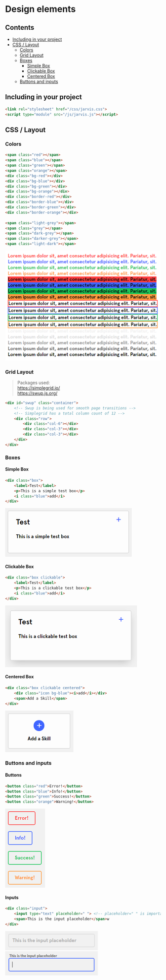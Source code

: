 # Design elements

## Contents

* [Including in your project](#including-in-your-project)
* [CSS / Layout](#css--layout)
    - [Colors](#colors)
    - [Grid Layout](#grid-layout)
    - [Boxes](#boxes)
        * [Simple Box](#simple-box)
        * [Clickable Box](#clickable-box)
        * [Centered Box](#centered-box)
    - [Buttons and inputs](#buttons-and-inputs)

## Including in your project

``` html
<link rel="stylesheet" href="/css/jarvis.css">
<script type="module" src="/js/jarvis.js"></script>
```

## CSS / Layout

### Colors

``` html
<span class="red"></span>
<span class="blue"></span>
<span class="green"></span>
<span class="orange"></span>
<div class="bg-red"></div>
<div class="bg-blue"></div>
<div class="bg-green"></div>
<div class="bg-orange"></div>
<div class="border-red"></div>
<div class="border-blue"></div>
<div class="border-green"></div>
<div class="border-orange"></div>

<span class="light-grey"></span>
<span class="grey"></span>
<span class="dark-grey"></span>
<span class="darker-grey"></span>
<span class="light-dark"></span>
```

<img src="readme/colors.png">

### Grid Layout

> Packages used:  
> https://simplegrid.io/  
> https://swup.js.org/

``` html
<div id="swup" class="container">
    <!-- Swup is being used for smooth page transitions -->
    <!-- Simplegrid has a total column count of 12 -->
    <div class="row">
        <div class="col-6"></div>
        <div class="col-3"></div>
        <div class="col-3"></div>
    </div>
</div>
```

### Boxes

#### Simple Box

``` html
<div class="box">
    <label>Test</label>
    <p>This is a simple test box</p>
    <i class="blue">add</i>
</div>
```

<img src="readme/box.png">

#### Clickable Box

``` html
<div class="box clickable">
    <label>Test</label>
    <p>This is a clickable test box</p>
    <i class="blue">add</i>
</div>
```

<img src="readme/box.clickable.png">

#### Centered Box

``` html
<div class="box clickable centered">
    <div class="icon bg-blue"><i>add</i></div>
    <span>Add a Skill</span>
</div>
```

<img src="readme/box.centered.png">


### Buttons and inputs

#### Buttons
``` html
<button class="red">Error!</button>
<button class="blue">Info!</button>
<button class="green">Success!</button>
<button class="orange">Warning!</button>
```

<img src="readme/buttons.png">


#### Inputs

```html
<div class="input">
    <input type="text" placeholder=" "> <!-- placeholder=" " is important! -->
    <span>This is the input placeholder</span>w
</div>
```

<img src="readme/inputs.png" style="width: 300px">
<img src="readme/inputs-oninput.png" style="width: 300px">